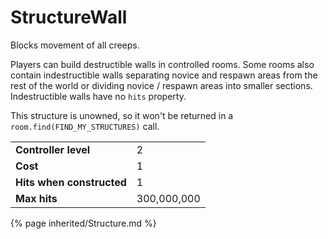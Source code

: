 # StructureWall

<img src="img/wall.png" alt="" align="right" />

Blocks movement of all creeps.

Players can build destructible walls in controlled rooms.
Some rooms also contain indestructible walls separating novice and respawn areas from the rest of the world or dividing novice / respawn areas into smaller sections. Indestructible walls have no `hits` property.

This structure is unowned, so it won't be returned in a `room.find(FIND_MY_STRUCTURES)` call.
	
<table class="table gameplay-info">
    <tbody>
    <tr>
        <td><strong>Controller level</strong></td>
        <td>2</td>
    </tr>
    <tr>
        <td><strong>Cost</strong></td>
        <td>1</td>
    </tr>
    <tr>
        <td><strong>Hits when constructed</strong></td>
        <td>1</td>
    </tr>
    <tr>
        <td><strong>Max hits</strong></td>
        <td>300,000,000</td>
    </tr>
    </tbody>
</table>

{% page inherited/Structure.md %}



